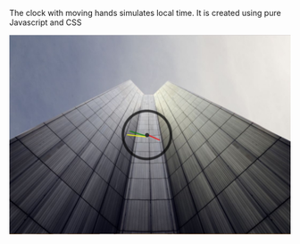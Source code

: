 The clock with moving hands simulates local time. It is created using pure Javascript and CSS

![Clock](https://github.com/hannyle/My-images/blob/master/screenshot_Clock.jpg)
